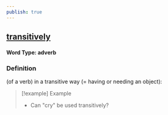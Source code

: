 ```yaml
---
publish: true
---
```

## [transitively](https://dictionary.cambridge.org/dictionary/english/transitively)

#### Word Type: adverb
### Definition
(of a verb) in a transitive way (= having or needing an object):

>[!example] Example
> - Can "cry" be used transitively?

